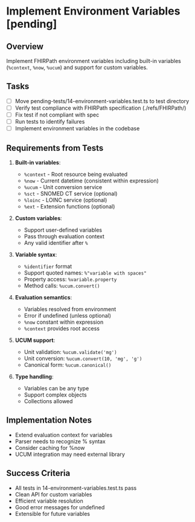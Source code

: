 # Implement Environment Variables [pending]

## Overview
Implement FHIRPath environment variables including built-in variables (`%context`, `%now`, `%ucum`) and support for custom variables.

## Tasks
- [ ] Move pending-tests/14-environment-variables.test.ts to test directory
- [ ] Verify test compliance with FHIRPath specification (./refs/FHIRPath/)
- [ ] Fix test if not compliant with spec
- [ ] Run tests to identify failures
- [ ] Implement environment variables in the codebase

## Requirements from Tests
1. **Built-in variables**:
   - `%context` - Root resource being evaluated
   - `%now` - Current datetime (consistent within expression)
   - `%ucum` - Unit conversion service
   - `%sct` - SNOMED CT service (optional)
   - `%loinc` - LOINC service (optional)
   - `%ext` - Extension functions (optional)

2. **Custom variables**:
   - Support user-defined variables
   - Pass through evaluation context
   - Any valid identifier after `%`

3. **Variable syntax**:
   - `%identifier` format
   - Support quoted names: `%"variable with spaces"`
   - Property access: `%variable.property`
   - Method calls: `%ucum.convert()`

4. **Evaluation semantics**:
   - Variables resolved from environment
   - Error if undefined (unless optional)
   - `%now` constant within expression
   - `%context` provides root access

5. **UCUM support**:
   - Unit validation: `%ucum.validate('mg')`
   - Unit conversion: `%ucum.convert(10, 'mg', 'g')`
   - Canonical form: `%ucum.canonical()`

6. **Type handling**:
   - Variables can be any type
   - Support complex objects
   - Collections allowed

## Implementation Notes
- Extend evaluation context for variables
- Parser needs to recognize % syntax
- Consider caching for %now
- UCUM integration may need external library

## Success Criteria
- All tests in 14-environment-variables.test.ts pass
- Clean API for custom variables
- Efficient variable resolution
- Good error messages for undefined
- Extensible for future variables